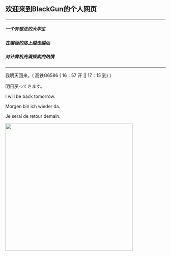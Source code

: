 ## 欢迎来到BlackGun的个人网页

***

##### 一个有想法的大学生

##### 在编程的路上越走越远

##### 对计算机充满探索的热情

***

我明天回来。( 高铁G6586 ( 16：57 开 || 17：15 到) )

明日戻ってきます。

I will be back tomorrow.

Morgen bin ich wieder da.

Je serai de retour demain.




<!-- ![Alt text]( https://octodex.github.com/images/spidertocat.png "spidertocat") -->


<img width = '400' height ='400' src = https://octodex.github.com/images/spidertocat.png></div>



